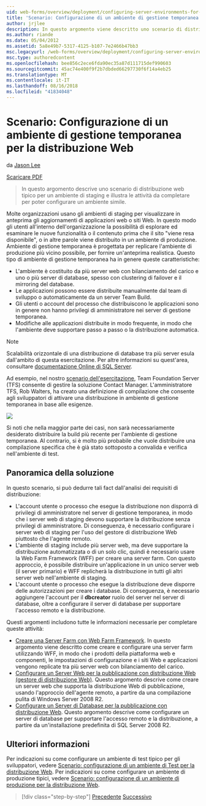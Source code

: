```yaml
---
uid: web-forms/overview/deployment/configuring-server-environments-for-web-deployment/scenario-configuring-a-staging-environment-for-web-deployment
title: 'Scenario: Configurazione di un ambiente di gestione temporanea per la distribuzione Web | Microsoft Docs'
author: jrjlee
description: In questo argomento viene descritto uno scenario di distribuzione web tipico per un ambiente di staging e illustra le attività da completare per configurare un ambiente simile...
ms.author: riande
ms.date: 05/04/2012
ms.assetid: 5a8e49b7-5317-4125-b107-7e2466b47bb3
msc.legacyurl: /web-forms/overview/deployment/configuring-server-environments-for-web-deployment/scenario-configuring-a-staging-environment-for-web-deployment
msc.type: authoredcontent
ms.openlocfilehash: bee856c2ece6fda90ec35a87d111715def990603
ms.sourcegitcommit: 45ac74e400f9f2b7dbded66297730f6f14a4eb25
ms.translationtype: MT
ms.contentlocale: it-IT
ms.lasthandoff: 08/16/2018
ms.locfileid: "41834048"
---
```

<a name="scenario-configuring-a-staging-environment-for-web-deployment"></a>Scenario: Configurazione di un ambiente di gestione temporanea per la distribuzione Web
====================
da [Jason Lee](https://github.com/jrjlee)

[Scaricare PDF](https://msdnshared.blob.core.windows.net/media/MSDNBlogsFS/prod.evol.blogs.msdn.com/CommunityServer.Blogs.Components.WeblogFiles/00/00/00/63/56/8130.DeployingWebAppsInEnterpriseScenarios.pdf)

> In questo argomento descrive uno scenario di distribuzione web tipico per un ambiente di staging e illustra le attività da completare per poter configurare un ambiente simile.


Molte organizzazioni usano gli ambienti di staging per visualizzare in anteprima gli aggiornamenti di applicazioni web o siti Web. In questo modo gli utenti all'interno dell'organizzazione la possibilità di esplorare ed esaminare le nuove funzionalità o il contenuto prima che il sito "viene resa disponibile", o in altre parole viene distribuito in un ambiente di produzione. Ambiente di gestione temporanea è progettata per replicare l'ambiente di produzione più vicino possibile, per fornire un'anteprima realistica. Questo tipo di ambiente di gestione temporanea ha in genere queste caratteristiche:

- L'ambiente è costituito da più server web con bilanciamento del carico e uno o più server di database, spesso con clustering di failover e il mirroring del database.
- Le applicazioni possono essere distribuite manualmente dal team di sviluppo o automaticamente da un server Team Build.
- Gli utenti o account del processo che distribuiscono le applicazioni sono in genere non hanno privilegi di amministratore nei server di gestione temporanea.
- Modifiche alle applicazioni distribuite in modo frequente, in modo che l'ambiente deve supportare passo a passo o la distribuzione automatica.

> [!NOTE]
> Scalabilità orizzontale di una distribuzione di database tra più server esula dall'ambito di questa esercitazione. Per altre informazioni su quest'area, consultare [documentazione Online di SQL Server](https://technet.microsoft.com/library/ms130214.aspx).


Ad esempio, nel nostro [scenario dell'esercitazione](../deploying-web-applications-in-enterprise-scenarios/enterprise-web-deployment-scenario-overview.md), Team Foundation Server (TFS) consente di gestire la soluzione Contact Manager. L'amministratore TFS, Rob Walters, ha creato una definizione di compilazione che consente agli sviluppatori di attivare una distribuzione in ambiente di gestione temporanea in base alle esigenze.

![](scenario-configuring-a-staging-environment-for-web-deployment/_static/image1.png)

Si noti che nella maggior parte dei casi, non sarà necessariamente desiderato distribuire la build più recente per l'ambiente di gestione temporanea. Al contrario, si è molto più probabile che vuole distribuire una compilazione specifica che è già stato sottoposto a convalida e verifica nell'ambiente di test.

## <a name="solution-overview"></a>Panoramica della soluzione

In questo scenario, si può dedurre tali fact dall'analisi dei requisiti di distribuzione:

- L'account utente o processo che esegue la distribuzione non disporrà di privilegi di amministratore nel server di gestione temporanea, in modo che i server web di staging devono supportare la distribuzione senza privilegi di amministratore. Di conseguenza, è necessario configurare i server web di staging per l'uso del gestore di distribuzione Web piuttosto che l'agente remoto.
- L'ambiente di staging include più server web, ma deve supportare la distribuzione automatizzata o di un solo clic, quindi è necessario usare la Web Farm Framework (WFF) per creare una server farm. Con questo approccio, è possibile distribuire un'applicazione in un unico server web (il server primario) e WFF replicherà la distribuzione in tutti gli altri server web nell'ambiente di staging.
- L'account utente o processo che esegue la distribuzione deve disporre delle autorizzazioni per creare i database. Di conseguenza, è necessario aggiungere l'account per il **dbcreator** ruolo del server nel server di database, oltre a configurare il server di database per supportare l'accesso remoto e la distribuzione.

Questi argomenti includono tutte le informazioni necessarie per completare queste attività:

- [Creare una Server Farm con Web Farm Framework](creating-a-server-farm-with-the-web-farm-framework.md). In questo argomento viene descritto come creare e configurare una server farm utilizzando WFF, in modo che i prodotti della piattaforma web e componenti, le impostazioni di configurazione e i siti Web e applicazioni vengono replicate tra più server web con bilanciamento del carico.
- [Configurare un Server Web per la pubblicazione con distribuzione Web (gestore di distribuzione Web)](configuring-a-web-server-for-web-deploy-publishing-web-deploy-handler.md). Questo argomento descrive come creare un server web che supporta la distribuzione Web di pubblicazione, usando l'approccio dell'agente remoto, a partire da una compilazione pulita di Windows Server 2008 R2.
- [Configurare un Server di Database per la pubblicazione con distribuzione Web](configuring-a-database-server-for-web-deploy-publishing.md). Questo argomento descrive come configurare un server di database per supportare l'accesso remoto e la distribuzione, a partire da un'installazione predefinita di SQL Server 2008 R2.

## <a name="further-reading"></a>Ulteriori informazioni

Per indicazioni su come configurare un ambiente di test tipico per gli sviluppatori, vedere [Scenario: configurazione di un ambiente di Test per la distribuzione Web](scenario-configuring-a-test-environment-for-web-deployment.md). Per indicazioni su come configurare un ambiente di produzione tipici, vedere [Scenario: configurazione di un ambiente di produzione per la distribuzione Web](scenario-configuring-a-production-environment-for-web-deployment.md).

> [!div class="step-by-step"]
> [Precedente](scenario-configuring-a-test-environment-for-web-deployment.md)
> [Successivo](scenario-configuring-a-production-environment-for-web-deployment.md)
